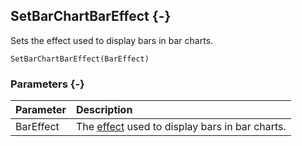 ## SetBarChartBarEffect {-}

Sets the effect used to display bars in bar charts.

```{sql}
SetBarChartBarEffect(BarEffect)
```

### Parameters {-}

Parameter | Description
| :-- | :-- |
BarEffect | The [effect](#bareffect) used to display bars in bar charts.